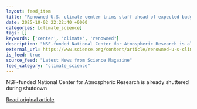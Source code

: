 ```yaml
---
layout: feed_item
title: "Renowned U.S. climate center trims staff ahead of expected budget cuts"
date: 2025-10-02 22:22:40 +0000
categories: [climate_science]
tags: []
keywords: ['center', 'climate', 'renowned']
description: "NSF-funded National Center for Atmospheric Research is already shuttered during shutdown"
external_url: https://www.science.org/content/article/renowned-u-s-climate-center-trims-staff-ahead-expected-budget-cuts
is_feed: true
source_feed: "Latest News from Science Magazine"
feed_category: "climate_science"
---
```


NSF-funded National Center for Atmospheric Research is already shuttered during shutdown

[Read original article](https://www.science.org/content/article/renowned-u-s-climate-center-trims-staff-ahead-expected-budget-cuts)
